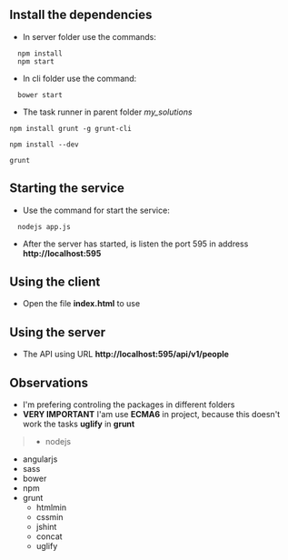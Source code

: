## Install the dependencies
  - In server folder use the commands:
  ```
    npm install
    npm start
  ```
  - In cli folder use the command:
  ```
    bower start
  ```
  - The task runner in parent folder _my_solutions_
  ```
  npm install grunt -g grunt-cli
  ```
  ```
  npm install --dev
  ```
  ```
  grunt
  ```


## Starting the service
  - Use the command for start the service:
  ```
    nodejs app.js
  ```
  - After the server has started, is listen the port 595 in address **http://localhost:595**


## Using the client
  - Open the file **index.html** to use


## Using the server
  - The API using URL **http://localhost:595/api/v1/people**


## Observations
  - I'm prefering controling the packages in different folders
  - **VERY IMPORTANT** I'am use **ECMA6** in project, because this doesn't work the tasks **uglify** in **grunt**

> - nodejs
  - angularjs
  - sass
  - bower
  - npm
  - grunt
    - htmlmin
    - cssmin
    - jshint
    - concat
    - uglify
